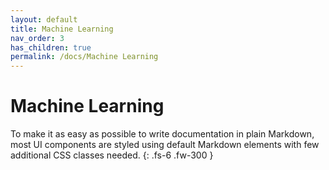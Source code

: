 ```yaml
---
layout: default
title: Machine Learning
nav_order: 3
has_children: true
permalink: /docs/Machine Learning
---
```


# Machine Learning

To make it as easy as possible to write documentation in plain Markdown, most UI components are styled using default Markdown elements with few additional CSS classes needed.
{: .fs-6 .fw-300 }
